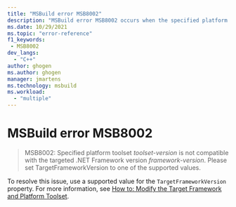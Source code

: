 ```yaml
---
title: "MSBuild error MSB8002"
description: "MSBuild error MSB8002 occurs when the specified platform toolset isn't compatible with the targeted .NET Framework version."
ms.date: 10/29/2021
ms.topic: "error-reference"
f1_keywords:
 - MSB8002
dev_langs:
  - "C++"
author: ghogen
ms.author: ghogen
manager: jmartens
ms.technology: msbuild
ms.workload:
  - "multiple"
---
```

# MSBuild error MSB8002

> MSB8002: Specified platform toolset *toolset-version* is not compatible with the targeted .NET Framework version *framework-version*. Please set TargetFrameworkVersion to one of the supported values.

To resolve this issue, use a supported value for the `TargetFrameworkVersion` property. For more information, see [How to: Modify the Target Framework and Platform Toolset](/cpp/build/how-to-modify-the-target-framework-and-platform-toolset).
